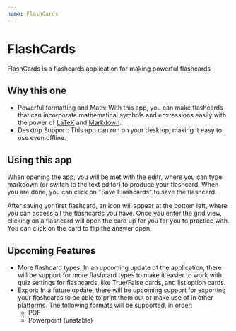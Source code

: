 ```yaml
---
name: FlashCards
---
```


# FlashCards

FlashCards is a flashcards application for making powerful flashcards

## Why this one

- Powerful formatting and Math: With this app, you can make flashcards that can incorporate mathematical symbols and epxressions easily with the power of [LaTeX]() and [Markdown]().
- Desktop Support: This app can run on your desktop, making it easy to use even offline.

## Using this app

When opening the app, you will be met with the editr, where you can type markdown (or switch to the text editor) to produce your flashcard. When you are done, you can click on "Save Flashcards" to save the flashcard.

After saving yor first flashcard, an icon will appear at the bottom left, where you can access all the flashcards you have. Once you enter the grid view, clicking on a flashcard will open the card up for you for you to practice with. You can click on the card to flip the answer open.

## Upcoming Features

- More flashcard types: In an upcoming update of the application, there will be support for more flashcard types to make it easier to work with quiz settings for flashcards, like True/False cards, and list option cards.
- Export: In a future update, there will be upcoming support for exporting your flashcards to be able to print them out or make use of in other platforms. The following formats will be supported, in order:
  - PDF
  - Powerpoint (unstable)
